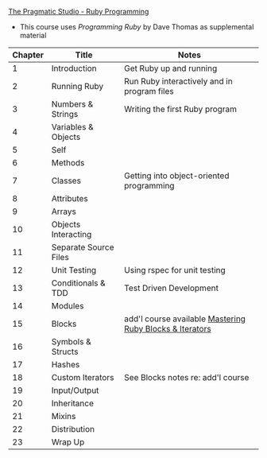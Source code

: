 
[The Pragmatic Studio - Ruby Programming](https://pragmaticstudio.com/courses/ruby)

* This course uses *Programming Ruby* by Dave Thomas as supplemental material

 Chapter | Title                 | Notes
  ------ | --------------------- | -----------------------
 1       | Introduction          | Get Ruby up and running
 2       | Running Ruby          | Run Ruby interactively and in program files
 3       | Numbers & Strings     | Writing the first Ruby program
 4       | Variables & Objects   |
 5       | Self                  |
 6       | Methods               |
 7       | Classes               | Getting into object-oriented programming
 8       | Attributes            |
 9       | Arrays                |
 10      | Objects Interacting   |
 11      | Separate Source Files |
 12      | Unit Testing          | Using rspec for unit testing
 13      | Conditionals & TDD    | Test Driven Development
 14      | Modules               |
 15      | Blocks                | add'l course available [Mastering Ruby Blocks & Iterators](https://pragmaticstudio.com/ruby-blocks)
 16      | Symbols & Structs     |
 17      | Hashes                |
 18      | Custom Iterators      | See Blocks notes re: add'l course
 19      | Input/Output          |
 20      | Inheritance           |
 21      | Mixins                |
 22      | Distribution          |
 23      | Wrap Up               |
